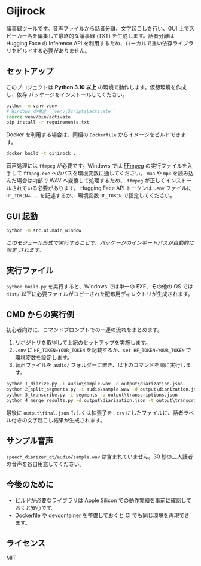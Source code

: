 # Gijirock

議事録ツールです。音声ファイルから話者分離、文字起こしを行い、GUI 上でスピーカー名を編集して最終的な議事録 (TXT) を生成します。話者分離は Hugging Face の Inference API を利用するため、ローカルで重い依存ライブラリをビルドする必要がありません。

## セットアップ

このプロジェクトは **Python 3.10 以上** の環境で動作します。仮想環境を作成し、依存
パッケージをインストールしてください。

```bash
python -m venv venv
# Windows の場合 ``venv\Scripts\activate``
source venv/bin/activate
pip install -r requirements.txt
```

Docker を利用する場合は、同梱の `Dockerfile` からイメージをビルドできます。

```bash
docker build -t gijirock .
```

音声処理には `ffmpeg` が必要です。Windows では
[FFmpeg](https://ffmpeg.org/download.html) の実行ファイルを入手して
`ffmpeg.exe` へのパスを環境変数に通してください。
`m4a` や `mp3` を読み込んだ場合は内部で WAV へ変換して処理するため、
`ffmpeg` が正しくインストールされている必要があります。
Hugging Face API トークンは `.env` ファイルに `HF_TOKEN=...` を記述するか、
環境変数 `HF_TOKEN` で指定してください。

## GUI 起動

```bash
python -m src.ui.main_window
```
*このモジュール形式で実行することで、パッケージのインポートパスが自動的に設定
されます。*

## 実行ファイル

`python build.py` を実行すると、Windows では単一の EXE、その他の OS では
`dist/` 以下に必要ファイルがコピーされた配布用ディレクトリが生成されます。

## CMD からの実行例

初心者向けに、コマンドプロンプトでの一連の流れをまとめます。

1. リポジトリを取得して上記のセットアップを実施します。
2. `.env` に `HF_TOKEN=YOUR_TOKEN` を記載するか、`set HF_TOKEN=YOUR_TOKEN` で環境変数を設定します。
3. 音声ファイルを `audio/` フォルダーに置き、以下のコマンドを順に実行します。

```cmd
python 1_diarize.py -i audio\sample.wav -o output\diarization.json
python 2_split_segments.py -i audio\sample.wav -d output\diarization.json -o segments
python 3_transcribe.py -i segments -o output\transcriptions.json
python 4_merge_results.py -d output\diarization.json -t output\transcriptions.json -o output\final.json
```

最後に `output\final.json` もしくは拡張子を `.csv` にしたファイルに、話者ラベル付きの文字起こし結果が生成されます。

## サンプル音声

`speech_diarizer_qt/audio/sample.wav` は含まれていません。30 秒の二人話者の音声を各自用意してください。

## 今後のために

* ビルドが必要なライブラリは Apple Silicon での動作実績を事前に確認しておくと安心です。
* Dockerfile や devcontainer を整備しておくと CI でも同じ環境を再現できます。

## ライセンス

MIT
